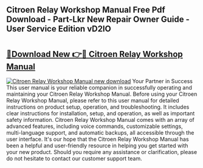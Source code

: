 ## Citroen Relay Workshop Manual Free Pdf Download - Part-Lkr New Repair Owner Guide - User Service Edition vD2lO

# <h2><a href="http://cf19200.oget.top/?id=Citroen+Relay+Workshop+Manual">🔗Download New 👉🔴 Citroen Relay Workshop Manual</a></h2>

[![Citroen Relay Workshop Manual new download](https://i.imgur.com/5g1atiW.png)](http://cf19200.oget.top/?id=Citroen+Relay+Workshop+Manual)
Your Partner in Success This user manual is your reliable companion in successfully operating and maintaining your Citroen Relay Workshop Manual. Before using your Citroen Relay Workshop Manual, please refer to this user manual for detailed instructions on product setup, operation, and troubleshooting. It includes clear instructions for installation, setup, and operation, as well as important safety information. Citroen Relay Workshop Manual comes with an array of advanced features, including voice commands, customizable settings, multi-language support, and automatic backups, all accessible through the user interface. It's our hope that the Citroen Relay Workshop Manual has been a helpful and user-friendly resource in helping you get started with your new product. Should you require any assistance or clarification, please do not hesitate to contact our customer support team.
